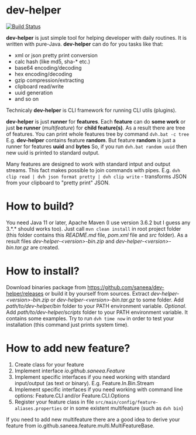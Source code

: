 # dev-helper
[![Build Status](https://api.travis-ci.com/saneea/dev-helper.svg?branch=master)](https://travis-ci.org/saneea/dev-helper)

**dev-helper** is just simple tool for helping developer with daily routines.
It is written with pure-Java.
**dev-helper** can do for you tasks like that:

 - xml or json pretty print conversion
 - calc hash (like md5, sha-* etc.)
 - base64 encoding/decoding
 - hex encoding/decoding
 - gzip compression/extracting
 - clipboard read/write
 - uuid generation
 - and so on

Technicaly **dev-helper** is CLI framework for running CLI utils (plugins).

**dev-helper** is just **runner** for **features**.
Each **feature** can do **some work** or just **be runner** (*multifeature*) for **child feature(s)**.
As a result there are tree of features. You can print whole features tree by command `dvh.bat -c tree`
E.g. **dev-helper** contains feature **random**. But feature **random** is just a runner for features **uuid** and **bytes**
So, if you run `dvh.bat random uuid` then new uuid is printed to standard output.

Many features are designed to work with standard intput and output streams.
This fact makes possible to join commands with pipes.
E.g. `dvh clip read | dvh json format pretty | dvh clip write` - transforms JSON from your clipboard to "pretty print" JSON.

# How to build?
You need Java 11 or later, Apache Maven (I use version 3.6.2 but I guess any 3.\*.\* should works too).
Just call `mvn clean install` in root project folder (this folder contains this *README.md* file, *pom.xml* file and *src* folder).
As a result files *dev-helper-\<version\>-bin.zip* and *dev-helper-\<version\>-bin.tar.gz* are created.

# How to install?
Download binaries package from https://github.com/saneea/dev-helper/releases or build it by yourself from sources.
Extract *dev-helper-\<version\>-bin.zip* or *dev-helper-\<version\>-bin.tar.gz* to some folder.
Add *path/to/dev-helper/bin* folder to your PATH environment variable.
*Optional*. Add *path/to/dev-helper/scripts* folder to your PATH environment variable. It contains some examples.
Try to run `dvh time now` in order to test your installation (this command just prints system time).

# How to add new feature?
1. Create class for your feature
2. Implement interface *io.github.saneea.Feature*
3. Implement specific interfaces if you need working with standard input/output (as text or binary). E.g. Feature.In.Bin.Stream
4. Implement specific interfaces if you need working with command line options: Feature.CLI and/or Feature.CLI.Options
5. Register your feature class in file `src/main/config/feature-aliases.properties` or in some existent multifeature (such as `dvh bin`)

If you need to add new multifeature there are a good idea to derive your feature from io.github.saneea.feature.multi.MultiFeatureBase.